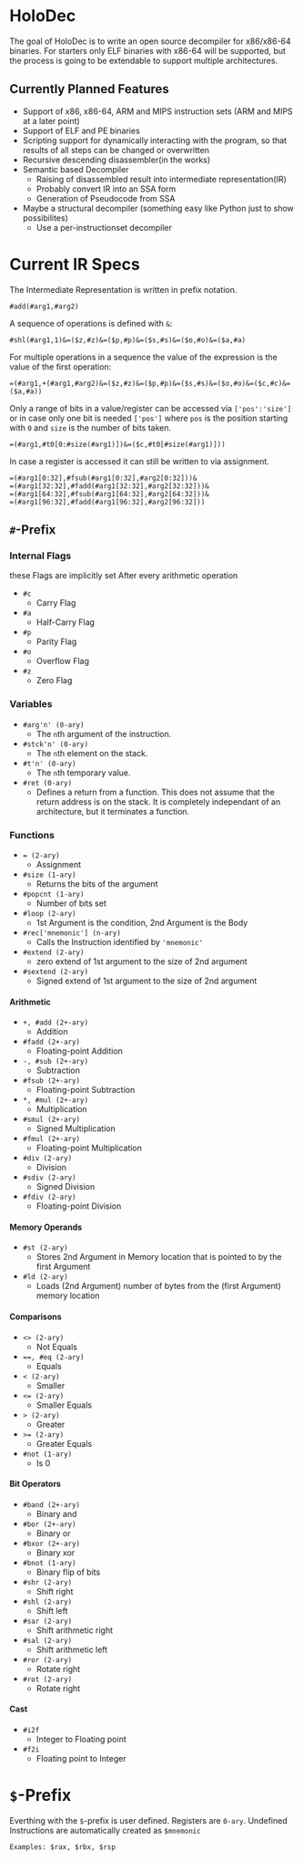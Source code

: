 
# HoloDec
The goal of HoloDec is to write an open source decompiler for x86/x86-64 binaries. For starters only ELF binaries with x86-64 will be supported, but the process is going to be extendable to support multiple architectures.
## Currently Planned Features
* Support of x86, x86-64, ARM and MIPS instruction sets (ARM and MIPS at a later point)
* Support of ELF and PE binaries
* Scripting support for dynamically interacting with the program, so that results of all steps can be changed or overwritten
* Recursive descending disassembler(in the works)
* Semantic based Decompiler
    * Raising of disassembled result into intermediate representation(IR)
    * Probably convert IR into an SSA form
    * Generation of Pseudocode from SSA
* Maybe a structural decompiler (something easy like Python just to show possibilites)
    * Use a per-instructionset decompiler

# Current IR Specs
The Intermediate Representation is written in prefix notation.
```
#add(#arg1,#arg2)
```
A sequence of operations is defined with `&`:
```
#shl(#arg1,1)&=($z,#z)&=($p,#p)&=($s,#s)&=($o,#o)&=($a,#a)
```
For multiple operations in a sequence the value of the expression is the value of the first operation:
```
=(#arg1,+(#arg1,#arg2)&=($z,#z)&=($p,#p)&=($s,#s)&=($o,#o)&=($c,#c)&=($a,#a))
```
Only a range of bits in a value/register can be accessed via `['pos':'size']` or in case only one bit is needed `['pos']` where `pos` is the position starting with `0` and `size` is the number of bits taken. 
```
=(#arg1,#t0[0:#size(#arg1)])&=($c,#t0[#size(#arg1)]))
```
In case a register is accessed it can still be written to via assignment.
```
=(#arg1[0:32],#fsub(#arg1[0:32],#arg2[0:32]))&
=(#arg1[32:32],#fadd(#arg1[32:32],#arg2[32:32]))&
=(#arg1[64:32],#fsub(#arg1[64:32],#arg2[64:32]))&
=(#arg1[96:32],#fadd(#arg1[96:32],#arg2[96:32]))
```

## `#`-Prefix
### Internal Flags
these Flags are implicitly set After every arithmetic operation
* `#c`
    * Carry Flag
* `#a`
    * Half-Carry Flag
* `#p`
    * Parity Flag
* `#o`
    * Overflow Flag
* `#z`
    * Zero Flag

### Variables
* `#arg'n' (0-ary)`
    * The `n`th argument of the instruction.
* `#stck'n' (0-ary)`
    * The `n`th element on the stack.
* `#t'n' (0-ary)`
    * The `n`th temporary value.
* `#ret (0-ary)`
    * Defines a return from a function. This does not assume that the return address is on the stack. It is completely independant of an architecture, but it terminates a function.

### Functions
* `= (2-ary)`
    * Assignment
* `#size (1-ary)`
    * Returns the bits of the argument
* `#popcnt (1-ary)`
    * Number of bits set
* `#loop (2-ary)`
    * 1st Argument is the condition, 2nd Argument is the Body
* `#rec['mnemonic'] (n-ary)`
    * Calls the Instruction identified by `'mnemonic'`
* `#extend (2-ary)`
    * zero extend of 1st argument to the size of 2nd argument
* `#sextend (2-ary)`
    * Signed extend of 1st argument to the size of 2nd argument

#### Arithmetic
* `+, #add (2+-ary)`
    * Addition
* `#fadd (2+-ary)`
    * Floating-point Addition
* `-, #sub (2+-ary)`
    * Subtraction
* `#fsub (2+-ary)`
    * Floating-point Subtraction
* `*, #mul (2+-ary)`
    * Multiplication
* `#smul (2+-ary)`
    * Signed Multiplication
* `#fmul (2+-ary)`
    * Floating-point Multiplication
* `#div (2-ary)`
    * Division
* `#sdiv (2-ary)`
    * Signed Division
* `#fdiv (2-ary)`
    * Floating-point Division

#### Memory Operands
* `#st (2-ary)`
    * Stores 2nd Argument in Memory location that is pointed to by the first Argument
* `#ld (2-ary)`
    * Loads (2nd Argument) number of bytes from the (first Argument) memory location

#### Comparisons
* `<> (2-ary)`
    * Not Equals
* `==, #eq (2-ary)`
    * Equals
* `< (2-ary)`
    * Smaller
* `<= (2-ary)`
    * Smaller Equals
* `> (2-ary)`
    * Greater
* `>= (2-ary)`
    * Greater Equals
* `#not (1-ary)`
    * Is 0

#### Bit Operators
* `#band (2+-ary)`
    * Binary and
* `#bor (2+-ary)`
    * Binary or
* `#bxor (2+-ary)`
    * Binary xor
* `#bnot (1-ary)`
    * Binary flip of bits
* `#shr (2-ary)`
    * Shift right
* `#shl (2-ary)`
    * Shift left
* `#sar (2-ary)`
    * Shift arithmetic right
* `#sal (2-ary)`
    * Shift arithmetic left
* `#ror (2-ary)`
    * Rotate right
* `#rot (2-ary)`
    * Rotate right

#### Cast
* `#i2f`
    * Integer to Floating point
* `#f2i`
    * Floating point to Integer

# `$`-Prefix
Everthing with the `$`-prefix is user defined. Registers are `0-ary`. Undefined Instructions are automatically created as `$mnemonic`
```
Examples: $rax, $rbx, $rsp
```










